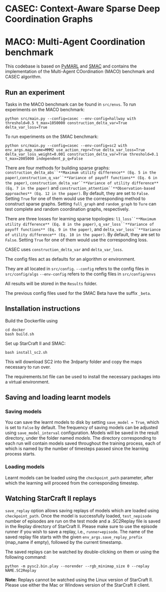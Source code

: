 # CASEC: Context-Aware Sparse Deep Coordination Graphs

# MACO: Multi-Agent Coordination benchmark

This codebase is based on [PyMARL](https://github.com/oxwhirl/pymarl) and [SMAC](https://github.com/oxwhirl/smac) and contains the implementation
of the Multi-Agent COordination (MACO) benchmark and CASEC algorithm.

## Run an experiment 

Tasks in the MACO benchmark can be found in `src/envs`. To run experiments on the MACO benchmark:

```shell
python src/main.py --config=casec --env-config=hallway with threshold=0.5 t_max=1050000 construction_delta_var=True delta_var_loss=True
```

To run experiments on the SMAC benchmark:

```shell
python src/main.py --config=casec --env-config=sc2 with env_args.map_name=MMM2 use_action_repr=True delta_var_loss=True delta_var_loss_weight=0.001 construction_delta_var=True threshold=0.1 t_max=2005000 independent_p_q=False
```

There are four methods for building sparse graphs: `construction_delta_abs``**Maximum utility difference** (Eq. 5 in the paper)`,`construction_q_var``**Variance of payoff functions** (Eq. 6 in the paper)`, `construction_delta_var``**Variance of utility difference** (Eq. 7 in the paper)` and `construction_attention``**Observation-based approaches** (Eq. 12 in the paper)`.
By default, they are set to `False`. Setting `True` for one of them would use the corresponding method to construct sparse graphs. Setting `full_graph` and `random_graph` to `Ture` can test complete and random coordination graphs, respectively.

There are three losses for learning sparse topologies: `l1_loss``**Maximum utility difference** (Eq. 8 in the paper)`, `q_var_loss``**Variance of payoff functions** (Eq. 9 in the paper)`, and `delta_var_loss``**Variance of utility difference** (Eq. 10 in the paper)`. By default, they are set to `False`. Setting `True` for one of them would use the corresponding loss.

CASEC uses `construction_delta_var` and `delta_var_loss`.

The config files act as defaults for an algorithm or environment. 

They are all located in `src/config`.
`--config` refers to the config files in `src/config/algs`
`--env-config` refers to the config files in `src/config/envs`

All results will be stored in the `Results` folder.

The previous config files used for the SMAC Beta have the suffix `_beta`.

## Installation instructions

Build the Dockerfile using 
```shell
cd docker
bash build.sh
```

Set up StarCraft II and SMAC:
```shell
bash install_sc2.sh
```

This will download SC2 into the 3rdparty folder and copy the maps necessary to run over.

The requirements.txt file can be used to install the necessary packages into a virtual environment.

## Saving and loading learnt models

### Saving models

You can save the learnt models to disk by setting `save_model = True`, which is set to `False` by default. The frequency of saving models can be adjusted using `save_model_interval` configuration. Models will be saved in the result directory, under the folder named *models*. The directory corresponding to each run will contain models saved throughout the training process, each of which is named by the number of timesteps passed since the learning process starts.

### Loading models

Learnt models can be loaded using the `checkpoint_path` parameter, after which the learning will proceed from the corresponding timestep. 

## Watching StarCraft II replays

`save_replay` option allows saving replays of models which are loaded using `checkpoint_path`. Once the model is successfully loaded, `test_nepisode` number of episodes are run on the test mode and a .SC2Replay file is saved in the Replay directory of StarCraft II. Please make sure to use the episode runner if you wish to save a replay, i.e., `runner=episode`. The name of the saved replay file starts with the given `env_args.save_replay_prefix` (map_name if empty), followed by the current timestamp. 

The saved replays can be watched by double-clicking on them or using the following command:

```shell
python -m pysc2.bin.play --norender --rgb_minimap_size 0 --replay NAME.SC2Replay
```

**Note:** Replays cannot be watched using the Linux version of StarCraft II. Please use either the Mac or Windows version of the StarCraft II client.
